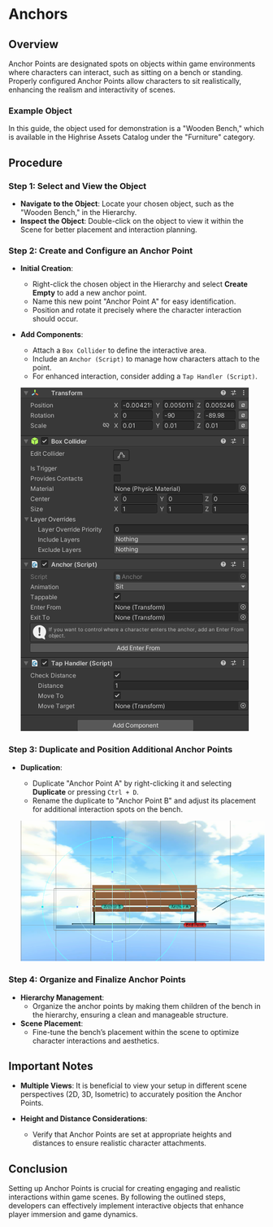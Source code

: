 # Anchors

## Overview

Anchor Points are designated spots on objects within game environments where characters can interact, such as sitting on a bench or standing. Properly configured Anchor Points allow characters to sit realistically, enhancing the realism and interactivity of scenes.

### Example Object
In this guide, the object used for demonstration is a "Wooden Bench," which is available in the Highrise Assets Catalog under the "Furniture" category.

## Procedure

### Step 1: Select and View the Object
- **Navigate to the Object**: Locate your chosen object, such as the "Wooden Bench," in the Hierarchy.
- **Inspect the Object**: Double-click on the object to view it within the Scene for better placement and interaction planning.

### Step 2: Create and Configure an Anchor Point
- **Initial Creation**:
  - Right-click the chosen object in the Hierarchy and select **Create Empty** to add a new anchor point.
  - Name this new point "Anchor Point A" for easy identification.
  - Position and rotate it precisely where the character interaction should occur.
- **Add Components**:
  - Attach a `Box Collider` to define the interactive area.
  - Include an `Anchor (Script)` to manage how characters attach to the point.
  - For enhanced interaction, consider adding a `Tap Handler (Script)`.

  ![Illustration of Anchor Components](/assets/learn/guides/studio/Lectures/anchor-components.png)

### Step 3: Duplicate and Position Additional Anchor Points
- **Duplication**:
  - Duplicate "Anchor Point A" by right-clicking it and selecting **Duplicate** or pressing `Ctrl + D`.
  - Rename the duplicate to "Anchor Point B" and adjust its placement for additional interaction spots on the bench.

  ![Example of Multiple Anchor Points](/assets/learn/guides/studio/Lectures/anchor-example.png)

### Step 4: Organize and Finalize Anchor Points
- **Hierarchy Management**:
  - Organize the anchor points by making them children of the bench in the hierarchy, ensuring a clean and manageable structure.
- **Scene Placement**:
  - Fine-tune the bench’s placement within the scene to optimize character interactions and aesthetics.

## Important Notes

- **Multiple Views**: It is beneficial to view your setup in different scene perspectives (2D, 3D, Isometric) to accurately position the Anchor Points.
  
- **Height and Distance Considerations**:
  - Verify that Anchor Points are set at appropriate heights and distances to ensure realistic character attachments.

## Conclusion

Setting up Anchor Points is crucial for creating engaging and realistic interactions within game scenes. By following the outlined steps, developers can effectively implement interactive objects that enhance player immersion and game dynamics.